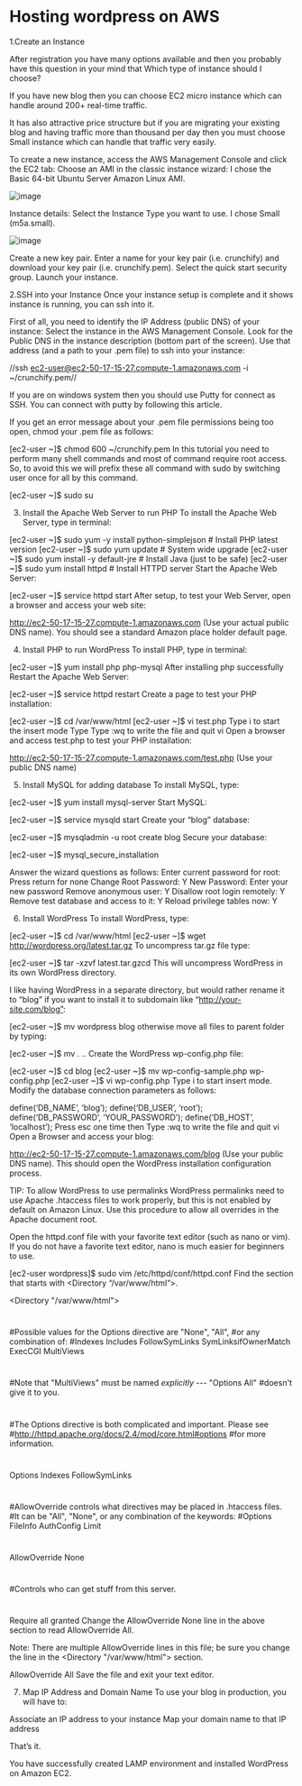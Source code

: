 # Hosting wordpress on AWS

1.Create an Instance

After registration you have many options available and then you probably have this question in your mind that Which type of instance should I choose?

If you have new blog then you can choose EC2 micro instance which can handle around 200+ real-time traffic.

It has also attractive price structure but if you are migrating your existing blog and having traffic more than thousand per day then you must choose Small instance which can handle that traffic very easily.

To create a new instance, access the AWS Management Console and click the EC2 tab:
Choose an AMI in the classic instance wizard:
I chose the Basic 64-bit Ubuntu Server Amazon Linux AMI.

![image](https://github.com/haneefmohamed/AWS-Projects/assets/159698808/d8f6a7ff-17f4-48bc-a520-ca5dfa2e057b)

Instance details:
Select the Instance Type you want to use. I chose Small (m5a.small).

![image](https://github.com/haneefmohamed/AWS-Projects/assets/159698808/0256476e-c4c1-4056-926d-693a663b8ace)

Create a new key pair.
Enter a name for your key pair (i.e. crunchify) and download your key pair (i.e. crunchify.pem).
Select the quick start security group.
Launch your instance.

2.SSH into your Instance
Once your instance setup is complete and it shows instance is running, you can ssh into it.

First of all, you need to identify the IP Address (public DNS) of your instance:
Select the instance in the AWS Management Console.
Look for the Public DNS in the instance description (bottom part of the screen).
Use that address (and a path to your .pem file) to ssh into your instance:

//ssh ec2-user@ec2-50-17-15-27.compute-1.amazonaws.com -i ~/crunchify.pem//

If you are on windows system then you should use Putty for connect as SSH. You can connect with putty by following this article.

If you get an error message about your .pem file permissions being too open, chmod your .pem file as follows:

[ec2-user ~]$ chmod 600 ~/crunchify.pem
In this tutorial you need to perform many shell commands and most of command require root access. So, to avoid this we will prefix these all command with sudo by switching user once for all by this command.

[ec2-user ~]$ sudo su

3. Install the Apache Web Server to run PHP
To install the Apache Web Server, type in terminal:

[ec2-user ~]$ sudo yum -y install python-simplejson     # Install PHP latest version
[ec2-user ~]$ sudo yum update                           # System wide upgrade
[ec2-user ~]$ sudo yum install -y default-jre           # Install Java (just to be safe)
[ec2-user ~]$ sudo yum install httpd                    # Install HTTPD server
Start the Apache Web Server:

[ec2-user ~]$ service httpd start
After setup, to test your Web Server, open a browser and access your web site:

http://ec2-50-17-15-27.compute-1.amazonaws.com
(Use your actual public DNS name). You should see a standard Amazon place holder default page.

4. Install PHP to run WordPress
To install PHP, type in terminal:

[ec2-user ~]$ yum install php php-mysql
After installing php successfully Restart the Apache Web Server:

[ec2-user ~]$ service httpd restart
Create a page to test your PHP installation:

[ec2-user ~]$ cd /var/www/html
[ec2-user ~]$ vi test.php
Type i to start the insert mode
Type <?php phpinfo() ?>
Type :wq to write the file and quit vi
Open a browser and access test.php to test your PHP installation:

http://ec2-50-17-15-27.compute-1.amazonaws.com/test.php
(Use your public DNS name)

5. Install MySQL for adding database
To install MySQL, type:

[ec2-user ~]$ yum install mysql-server
Start MySQL:

[ec2-user ~]$ service mysqld start
Create your “blog” database:

[ec2-user ~]$ mysqladmin -u root create blog
Secure your database:

[ec2-user ~]$ mysql_secure_installation

Answer the wizard questions as follows:
Enter current password for root: Press return for none
Change Root Password: Y
New Password: Enter your new password
Remove anonymous user: Y
Disallow root login remotely: Y
Remove test database and access to it: Y
Reload privilege tables now: Y

6. Install WordPress
To install WordPress, type:

[ec2-user ~]$ cd /var/www/html
[ec2-user ~]$ wget http://wordpress.org/latest.tar.gz
To uncompress tar.gz file type:

[ec2-user ~]$ tar -xzvf latest.tar.gzcd
This will uncompress WordPress in its own WordPress directory.

I like having WordPress in a separate directory, but would rather rename it to “blog” if you want to install it to subdomain like “http://your-site.com/blog”:

[ec2-user ~]$ mv wordpress blog
otherwise move all files to parent folder by typing:

[ec2-user ~]$ mv *.* ..
Create the WordPress wp-config.php file:

[ec2-user ~]$ cd blog
[ec2-user ~]$ mv wp-config-sample.php wp-config.php
[ec2-user ~]$ vi wp-config.php
Type i to start insert mode.
Modify the database connection parameters as follows:

define(‘DB_NAME’, ‘blog’);
define(‘DB_USER’, ‘root’);
define(‘DB_PASSWORD’, ‘YOUR_PASSWORD’);
define(‘DB_HOST’, ‘localhost’);
Press esc one time then
Type :wq to write the file and quit vi
Open a Browser and access your blog:

http://ec2-50-17-15-27.compute-1.amazonaws.com/blog (Use your public DNS name).
This should open the WordPress installation configuration process.

TIP: To allow WordPress to use permalinks
WordPress permalinks need to use Apache .htaccess files to work properly, but this is not enabled by default on Amazon Linux. Use this procedure to allow all overrides in the Apache document root.

Open the httpd.conf file with your favorite text editor (such as nano or vim). If you do not have a favorite text editor, nano is much easier for beginners to use.

[ec2-user wordpress]$ sudo vim /etc/httpd/conf/httpd.conf
Find the section that starts with <Directory “/var/www/html“>.

<Directory "/var/www/html">
#
#Possible values for the Options directive are "None", "All",
#or any combination of:
#Indexes Includes FollowSymLinks SymLinksifOwnerMatch ExecCGI MultiViews
#
#Note that "MultiViews" must be named *explicitly* --- "Options All"
#doesn't give it to you.
#
#The Options directive is both complicated and important.  Please see
#http://httpd.apache.org/docs/2.4/mod/core.html#options
#for more information.
#
Options Indexes FollowSymLinks
#
#AllowOverride controls what directives may be placed in .htaccess files.
#It can be "All", "None", or any combination of the keywords:
#Options FileInfo AuthConfig Limit
#
AllowOverride None
#
#Controls who can get stuff from this server.
#
Require all granted
</Directory>
Change the AllowOverride None line in the above section to read AllowOverride All.

Note:
There are multiple AllowOverride lines in this file; be sure you change the line in the <Directory "/var/www/html"> section.

AllowOverride All
Save the file and exit your text editor.

7. Map IP Address and Domain Name
To use your blog in production, you will have to:

Associate an IP address to your instance
Map your domain name to that IP address

That’s it.

You have successfully created LAMP environment and installed WordPress on Amazon EC2. 
